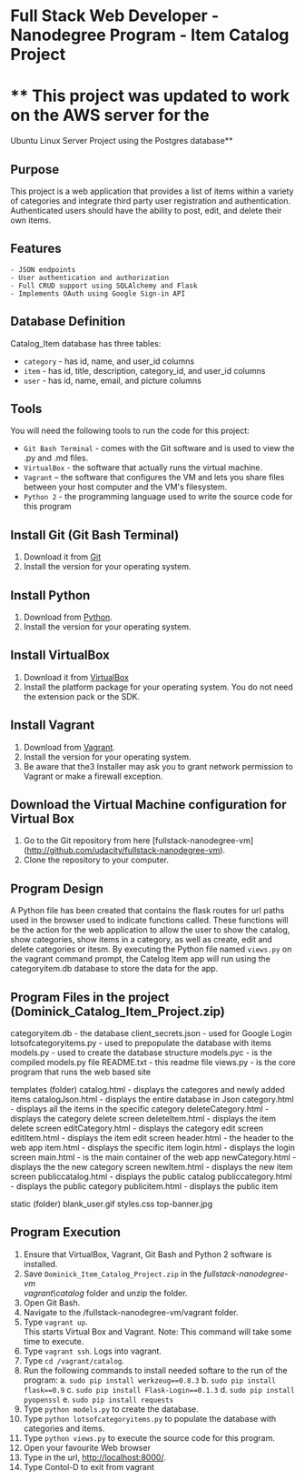 Full Stack Web Developer - Nanodegree Program - Item Catalog Project
==================================================================

# ** This project was updated to work on the AWS server for the 
Ubuntu Linux Server Project using the Postgres database**

Purpose
-------

This project is a web application that provides a list of items within a
 variety of categories and integrate third party user registration and
 authentication. Authenticated users should have the ability to post, edit,
 and delete their own items.

Features
---------

    - JSON endpoints
    - User authentication and authorization
    - Full CRUD support using SQLAlchemy and Flask
    - Implements OAuth using Google Sign-in API

Database Definition
-------------------

Catalog_Item database has three tables:

* `category` - has id, name, and user_id columns
* `item` - has id, title, description, category_id, and user_id columns
* `user` - has id, name, email, and picture columns

Tools
-----

  You will need the following tools to run the code for this project:

* `Git Bash Terminal` - comes with the Git software and is used to view the
   .py and .md files.
* `VirtualBox` - the software that actually runs the virtual machine.
* `Vagrant` – the software that configures the VM and lets you share files
   between your host computer and the VM's filesystem.
* `Python 2` - the programming language used to write the source code for
   this program

Install Git (Git Bash Terminal)
-------------------------------

1. Download it from [Git](https://git-scm.com/downloads)
2. Install the version for your operating system.

Install Python
----------------

1. Download from [Python](https://www.python.org/downloads/).
2. Install the version for your operating system.

Install VirtualBox
------------------

1. Download it from [VirtualBox](www.virtualbox.org)
2. Install the platform package for your operating system. You do not need
    the extension pack or the SDK.

Install Vagrant
---------------

1. Download from [Vagrant](https://www.vagrantup.com/downloads.html).
2. Install the version for your operating system.
3. Be aware that the3 Installer may ask you to grant network permission to
    Vagrant or make a firewall exception.

Download the Virtual Machine configuration for Virtual Box
----------------------------------------------------------

1. Go to the Git repository from here [fullstack-nanodegree-vm]
    (<http://github.com/udacity/fullstack-nanodegree-vm>).
2. Clone the repository to your computer.

Program Design
--------------

A Python file has been created that contains the flask routes for url paths
 used in the browser used to indicate functions called. These functions
 will be the action for the web application to allow the user to show
 the catalog, show categories, show items in a category, as well as
 create, edit and delete categories or itesm. By executing the Python file
 named `views.py` on the vagrant command prompt, the Catelog Item app will
 run using the categoryitem.db database to store the data for the app.

Program Files in the project (Dominick_Catalog_Item_Project.zip)
-----------------------------------------------------------------

categoryitem.db - the database
client_secrets.json - used for Google Login
lotsofcategoryitems.py - used to prepopulate the database with items
models.py - used to create the database structure
models.pyc - is the compiled models.py file
README.txt - this readme file
views.py - is the core program that runs the web based site

templates (folder)
    catalog.html - displays the categores and newly added items
    catalogJson.html - displays the entire database in Json
    category.html - displays all the items in the specific category
    deleteCategory.html - displays the category delete screen
    deleteItem.html - displays the item delete screen
    editCategory.html - displays the category edit screen
    editItem.html - displays the item edit screen
    header.html - the header to the web app
    item.html - displays the specific item
    login.html - displays the login screen
    main.html - is the main container of the web app
    newCategory.html - displays the the new category screen
    newItem.html - displays the new item screen
    publiccatalog.html - displays the public catalog
    publiccategory.html - displays the public category
    publicitem.html - displays the public item

static (folder)
    blank_user.gif
    styles.css
    top-banner.jpg

Program Execution
-----------------

1. Ensure that VirtualBox, Vagrant, Git Bash and Python 2 software is
    installed.
2. Save `Dominick_Item_Catalog_Project.zip` in the _fullstack-nanodegree-vm\
    vagrant\catalog_ folder and unzip the folder.
3. Open Git Bash.
4. Navigate to the /fullstack-nanodegree-vm/vagrant folder.
5. Type `vagrant up`.  
    This starts Virtual Box and Vagrant. Note: This command will take some
    time to execute.
6. Type `vagrant ssh`.
    Logs into vagrant.
7. Type `cd /vagrant/catalog`.
8. Run the following commands to install needed softare to the run of the
    program:
    a. `sudo pip install werkzeug==0.8.3`
    b. `sudo pip install flask==0.9`
    c. `sudo pip install Flask-Login==0.1.3`
    d. `sudo pip install pyopenssl`
    e. `sudo pip install requests`
9. Type `python models.py` to create the database.
10. Type `python lotsofcategoryitems.py` to populate the database with
    categories and items.
11. Type `python views.py` to execute the source code for this program.
12. Open your favourite Web browser
13. Type in the url, <http://localhost:8000/>.
14. Type Contol-D to exit from vagrant
